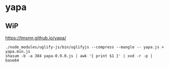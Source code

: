 # yapa

## WiP

https://tmsmr.github.io/yapa/

```
./node_modules/uglify-js/bin/uglifyjs --compress --mangle -- yapa.js > yapa.min.js
shasum -b -a 384 yapa-0.9.0.js | awk '{ print $1 }' | xxd -r -p | base64
```
